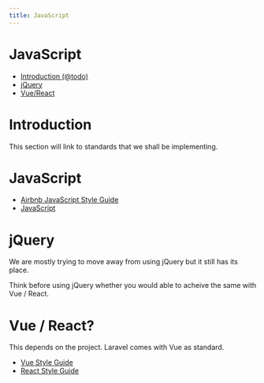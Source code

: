 ```yaml
---
title: JavaScript
---
```

# JavaScript

- [Introduction (@todo)](#introduction)
- [jQuery](#jquery)
- [Vue/React](#vue-react)

<a name="introduction"></a>
# Introduction
This section will link to standards that we shall be implementing.

<a href="javascript"></a>
# JavaScript

- [Airbnb JavaScript Style Guide](https://github.com/airbnb/javascript)
- [JavaScript](https://github.com/standard/standard)

<a name="jquery"></a>
# jQuery
We are mostly trying to move away from using jQuery but it still has its place.

Think before using jQuery whether you would able to acheive the same with Vue / React.

<a name="vue-react"></a>
# Vue / React?
This depends on the project. Laravel comes with Vue as standard.

- [Vue Style Guide](https://vuejs.org/v2/style-guide/)
- [React Style Guide](https://github.com/airbnb/javascript/tree/master/react)